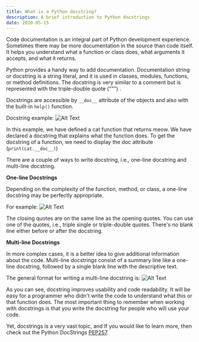 ```yaml
---
title: What is a Python docstring?
description: A brief introduction to Python docstrings
date: 2020-05-15
---
```


Code documentation is an integral part of Python development experience. Sometimes there may be more documentation in the source than code itself. It helps you understand what a function or class does, what arguments it accepts, and what it returns.

Python provides a handy way to add documentation. Documentation string or docstring is a string literal, and it is used in classes, modules, functions, or method definitions. The docstring is very similar to a comment but is represented with the triple-double quote (""") .

Docstrings are accessible by `__doc__` attribute of the objects and also with the built-in `help()` function. 

Docstring example:
![Alt Text](https://res.cloudinary.com/highflyer910/image/upload/v1589577574/1_1_httqnc.jpg)

In this example, we have defined a cat function that returns meow. We have declared a docstring that explains what the function does. To get the docstring of a function, we need to display the doc attribute (`print(cat.__doc__)`)

There are a couple of ways to write docstring, i.e., one-line docstring and multi-line docstring.

**One-line Docstrings**

Depending on the complexity of the function, method, or class, a one-line docstring may be perfectly appropriate. 

For example:
![Alt Text](https://res.cloudinary.com/highflyer910/image/upload/v1589577860/es_obzisw.png)

The closing quotes are on the same line as the opening quotes. You can use one of the quotes, i.e., triple single or triple-double quotes. There's no blank line either before or after the docstring. 

**Multi-line Docstrings**

In more complex cases, it is a better idea to give additional information about the code. Multi-line docstrings consist of a summary line like a one-line docstring, followed by a single blank line with the descriptive text. 

The general format for writing a multi-line docstring is:
![Alt Text](https://res.cloudinary.com/highflyer910/image/upload/v1589577629/carbon_1_1_fxkncg.png)

As you can see, docstring improves usability and code readability. It will be easy for a programmer who didn't write the code to understand what this or that function does. The most important thing to remember when working with docstrings is that you write the docstring for people who will use your code.

Yet, docstrings is a very vast topic, and If you would like to learn more, then check out the Python DocStrings [PEP257](https://www.python.org/dev/peps/pep-0257/).
